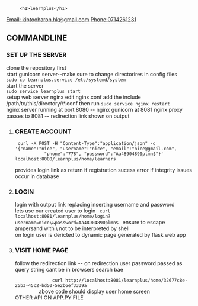          <h1>learnplus</h1>
<div>
 <a href=mailto:kiptooharon.hk@gmail.com>Email: kiptooharon.hk@gmail.com</a>
 <a href=tel:0714261231>Phone:0714261231</a>
</div>
         <h2>COMMANDLINE</h2>
<h3>SET UP THE SERVER</h3>
clone the repository first<br/>
start gunicorn server--make sure to change directorires in config files<br/>
<code>sudo cp learnplus.service /etc/systemd/system</code><br/>
start the server<br/>
<code>sudo service learnplus start</code><br/>
setup web server nginx<br\>
edit nginx.conf add the include /path/to/this/directory/\*.conf<br\>
then run
<code>sudo service nginx restart</code><br/>
nginx server running at port 8080 -- nginx<br\>
gunicorn at 8081 <br\>
nginx proxy passes to 8081 -- redirection link shown on output
<ol>
  <li>
      <h3>CREATE ACCOUNT</h3>
      <code> curl -X POST -H "Content-Type":"application/json" -d '{"name":"nice", "username":"nice", "email":"nice@gmail.com", 
           "phone":"778", "password":"Aa48904890plmn$"}' localhost:8080/learnplus/home/learners
       </code><br/>
      <div> provides login link as return if registration sucess error if integrity issues occur in database</div>
   </li>
   <li>
       <h3>LOGIN</h3>
      login with output link replacing inserting username and password<br/>
      lets use our created user to login
       <code> curl localhost:8081/learnplus/home/login?username=nice\&password=Aa48904890plmn$ </code>
       ensure to escape ampersand with \ not to be interpreted by shell <br/>
       on login user is dericted to dynamic page generated by flask web app<br/>
    </li>
    <li>
        <h3>VISIT HOME PAGE</h3>
        <div>
            follow the redirection link -- on redirection user password passed as query string cant be <br\>
            in browsers search bae
        <div>
         <code>
              curl http://localhost:8081/learnplus/home/32677c8e-25b3-45c2-bd50-5e2b6ef3339a
         </code>
         above code should display user home screen
     </li>
    <div>OTHER API ON APP.PY FILE</div>
</li>

